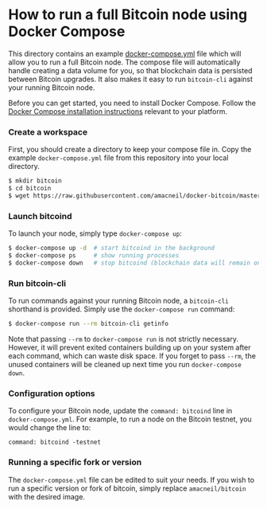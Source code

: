 # How to run a full Bitcoin node using Docker Compose

This directory contains an example [docker-compose.yml](./docker-compose.yml) file which will allow you to run a full Bitcoin node. The compose file will automatically handle creating a data volume for you, so that blockchain data is persisted between Bitcoin upgrades. It also makes it easy to run `bitcoin-cli` against your running Bitcoin node.

Before you can get started, you need to install Docker Compose. Follow the [Docker Compose installation instructions](https://docs.docker.com/compose/install/) relevant to your platform.

### Create a workspace

First, you should create a directory to keep your compose file in. Copy the example `docker-compose.yml` file from this repository into your local directory.

```sh
$ mkdir bitcoin
$ cd bitcoin
$ wget https://raw.githubusercontent.com/amacneil/docker-bitcoin/master/example/docker-compose.yml
```

### Launch bitcoind

To launch your node, simply type `docker-compose up`:

```sh
$ docker-compose up -d  # start bitcoind in the background
$ docker-compose ps     # show running processes
$ docker-compose down   # stop bitcoind (blockchain data will remain on disk)
```

### Run bitcoin-cli

To run commands against your running Bitcoin node, a `bitcoin-cli` shorthand is provided. Simply use the `docker-compose run` command:

```sh
$ docker-compose run --rm bitcoin-cli getinfo
```

Note that passing `--rm` to `docker-compose run` is not strictly necessary. However, it will prevent exited containers building up on your system after each command, which can waste disk space. If you forget to pass `--rm`, the unused containers will be cleaned up next time you run `docker-compose down`.

### Configuration options

To configure your Bitcoin node, update the `command: bitcoind` line in `docker-compose.yml`. For example, to run a node on the Bitcoin testnet, you would change the line to:

```
command: bitcoind -testnet
```

### Running a specific fork or version

The `docker-compose.yml` file can be edited to suit your needs. If you wish to run a specific version or fork of bitcoin, simply replace `amacneil/bitcoin` with the desired image.
